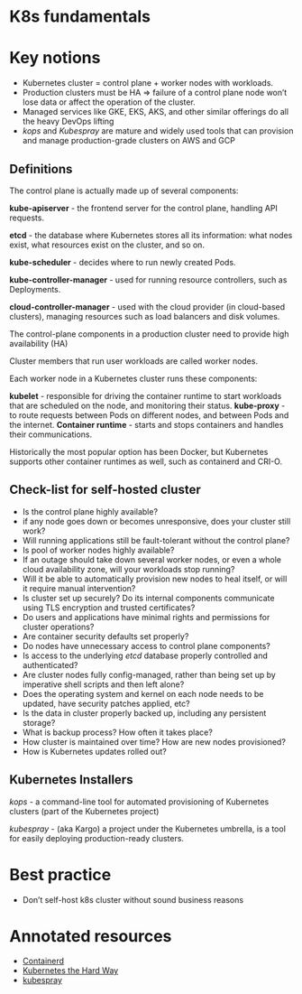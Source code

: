 # K8s fundamentals

# Key notions

* Kubernetes cluster  = control plane + worker nodes with workloads.
* Production clusters must be HA => failure of a control plane node won’t lose data or affect the operation of the cluster.
* Managed services like GKE, EKS, AKS, and other similar offerings do all the heavy DevOps lifting
* _kops_ and _Kubespray_ are mature and widely used tools that can provision and manage production-grade clusters on AWS and GCP

## Definitions

The control plane is actually made up of several components:

**kube-apiserver** - the frontend server for the control plane, handling API requests.

**etcd** - the database where Kubernetes stores all its information: what nodes exist, what resources exist on the cluster, and so on.

**kube-scheduler** - decides where to run newly created Pods.

**kube-controller-manager** - used for running resource controllers, such as Deployments.

**cloud-controller-manager** - used with the cloud provider (in cloud-based clusters), managing resources such as load balancers and disk volumes.

The control-plane components in a production cluster need to provide high availability (HA)

Cluster members that run user workloads are called worker nodes.

Each worker node in a Kubernetes cluster runs these components:

**kubelet** - responsible for driving the container runtime to start workloads that are scheduled on the node, and monitoring their status.
**kube-proxy** - to route requests between Pods on different nodes, and between Pods and the internet.
**Container runtime** - starts and stops containers and handles their communications.

Historically the most popular option has been Docker, but Kubernetes supports other container runtimes as well, such as containerd and CRI-O.

## Check-list for self-hosted cluster

* Is the control plane highly available? 
* if any node goes down or becomes unresponsive, does your cluster still work? 
* Will running applications still be fault-tolerant without the control plane?
* Is pool of worker nodes highly available? 
* If an outage should take down several worker nodes, or even a whole cloud availability zone, will your workloads stop running? 
* Will it be able to automatically provision new nodes to heal itself, or will it require manual intervention?
* Is cluster set up securely? Do its internal components communicate using TLS encryption and trusted certificates? 
* Do users and applications have minimal rights and permissions for cluster operations? 
* Are container security defaults set properly? 
* Do nodes have unnecessary access to control plane components? 
* Is access to the underlying _etcd_ database properly controlled and authenticated?
* Are cluster nodes fully config-managed, rather than being set up by imperative shell scripts and then left alone? 
* Does the operating system and kernel on each node needs to be updated, have security patches applied, etc?
* Is the data in cluster properly backed up, including any persistent storage?
* What is backup process? How often it takes place?
* How cluster is maintained over time? How are new nodes provisioned? 
* How is Kubernetes updates rolled out? 

## Kubernetes Installers

_kops_ - a command-line tool for automated provisioning of Kubernetes clusters (part of the Kubernetes project)

_kubespray_ - (aka Kargo) a project under the Kubernetes umbrella, is a tool for easily deploying production-ready clusters.

# Best practice

* Don’t self-host k8s cluster without sound business reasons

# Annotated resources

* [Containerd](https://containerd.io)
* [Kubernetes the Hard Way](https://github.com/kelseyhightower/kubernetes-the-hard-way)
* [kubespray](https://github.com/kubernetes-sigs/kubespray)